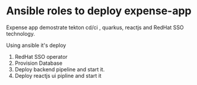  # Ansible roles to deploy expense-app

Expense app demostrate tekton cd/ci , quarkus, reactjs and RedHat SSO technology.

Using ansible it's deploy
1. RedHat SSO operator
2. Provision Database
2. Deploy backend pipeline and start it.
3. Deploy reactjs ui pipline and start it

